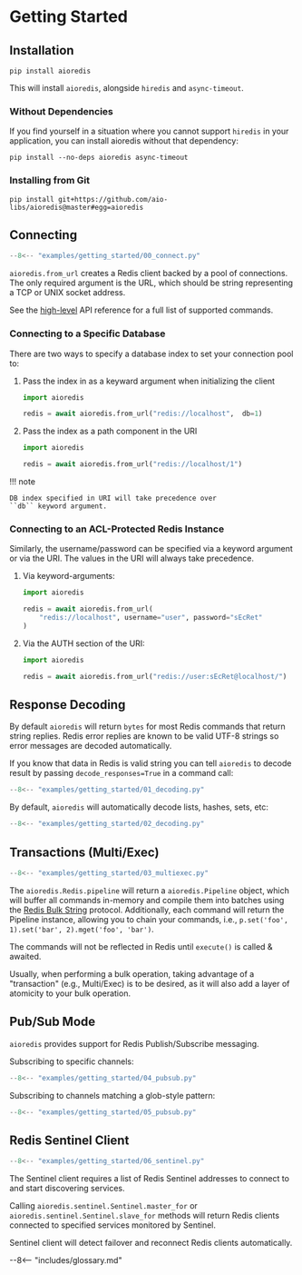 # Getting Started

## Installation

```shell
pip install aioredis
```

This will install `aioredis`, alongside `hiredis` and `async-timeout`.

### Without Dependencies

If you find yourself in a situation where you cannot support `hiredis` in your
application, you can install aioredis without that dependency:

```shell
pip install --no-deps aioredis async-timeout
```

### Installing from Git

```shell
pip install git+https://github.com/aio-libs/aioredis@master#egg=aioredis
```


## Connecting

```python
--8<-- "examples/getting_started/00_connect.py"
```

`aioredis.from_url` creates a Redis client backed by a pool of connections. The only
required argument is the URL, which should be string representing a TCP or UNIX socket
address.

See the [high-level](api/high-level.md) API reference for a full list of supported
commands.

### Connecting to a Specific Database

There are two ways to specify a database index to set your connection pool to:

1. Pass the index in as a keyward argument when initializing the client
   ```python
   import aioredis

   redis = await aioredis.from_url("redis://localhost",  db=1)
   ```

2. Pass the index as a path component in the URI
   ```python
   import aioredis

   redis = await aioredis.from_url("redis://localhost/1")
   ```

!!! note

    DB index specified in URI will take precedence over
    ``db`` keyword argument.

### Connecting to an ACL-Protected Redis Instance

Similarly, the username/password can be specified via a keyword argument or via the URI.
The values in the URI will always take precedence.

1. Via keyword-arguments:
   ```python
   import aioredis

   redis = await aioredis.from_url(
       "redis://localhost", username="user", password="sEcRet"
   )
   ```

2. Via the AUTH section of the URI:
   ```python
   import aioredis

   redis = await aioredis.from_url("redis://user:sEcRet@localhost/")
   ```


## Response Decoding
By default `aioredis` will return `bytes` for most Redis commands that return string
replies. Redis error replies are known to be valid UTF-8 strings so error messages are
decoded automatically.

If you know that data in Redis is valid string you can tell `aioredis` to decode result
by passing `decode_responses=True` in a command call:

```python
--8<-- "examples/getting_started/01_decoding.py"
```

By default, `aioredis` will automatically decode lists, hashes, sets, etc:

```python
--8<-- "examples/getting_started/02_decoding.py"
```

## Transactions (Multi/Exec)

```python
--8<-- "examples/getting_started/03_multiexec.py"
```

The `aioredis.Redis.pipeline` will return a `aioredis.Pipeline` object, which will
buffer all commands in-memory and compile them into batches using the
[Redis Bulk String](https://redis.io/topics/protocol) protocol. Additionally, each
command will return the Pipeline instance, allowing you to chain your commands,
i.e., `p.set('foo', 1).set('bar', 2).mget('foo', 'bar')`.

The commands will not be reflected in Redis until `execute()` is called & awaited.

Usually, when performing a bulk operation, taking advantage of a "transaction" (e.g.,
Multi/Exec) is to be desired, as it will also add a layer of atomicity to your bulk
operation.


## Pub/Sub Mode

`aioredis` provides support for Redis Publish/Subscribe messaging.

Subscribing to specific channels:

```python
--8<-- "examples/getting_started/04_pubsub.py"
```

Subscribing to channels matching a glob-style pattern:

```python
--8<-- "examples/getting_started/05_pubsub.py"
```

## Redis Sentinel Client

```python
--8<-- "examples/getting_started/06_sentinel.py"
```

The Sentinel client requires a list of Redis Sentinel addresses to connect to and start
discovering services.

Calling `aioredis.sentinel.Sentinel.master_for` or
`aioredis.sentinel.Sentinel.slave_for` methods will return Redis clients connected to
specified services monitored by Sentinel.

Sentinel client will detect failover and reconnect Redis clients automatically.


--8<-- "includes/glossary.md"
